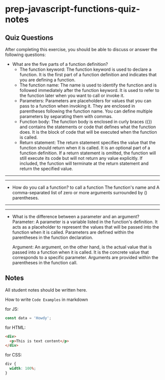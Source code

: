 # prep-javascript-functions-quiz-notes

## Quiz Questions

After completing this exercise, you should be able to discuss or answer the following questions:

- What are the five parts of a function definition?
  - The function keyword: The function keyword is used to declare a function. It is the
    first part of a function definition and indicates that you are defining a function.
  - The function name: The name is used to identify the function and is followed immediately after
    the function keyword. It is used to refer to the function later when you want to call or invoke it.
  - Parameters: Parameters are placeholders for values that you can pass to a function when
    invoking it. They are enclosed in parentheses following the function name. You can define
    multiple parameters by separating them with commas.
  - Function body: The function body is enclosed in curly braces ({}) and contains the statements or
    code that defines what the function does. It is the block of code that will be executed when the
    function is called.
  - Return statement: The return statement specifies the value that the function should return when
    it is called. It is an optional part of a function definition. If a return statement is omitted,
    the function will still execute its code but will not return any value explicitly. If included, the
    function will terminate at the return statement and return the specified value.

---

---

- How do you call a function?
  to call a function The function's name and A comma-separated
  list of zero or more arguments surrounded by () parentheses.

---

---

- What is the difference between a parameter and an argument?
  Parameter: A parameter is a variable listed in the function's
  definition. It acts as a placeholder to represent the values
  that will be passed into the function when it is called.
  Parameters are defined within the parentheses in the
  function declaration.

  Argument: An argument, on the other hand, is the actual value that
  is passed into a function when it is called. It is the concrete
  value that corresponds to a specific parameter. Arguments are
  provided within the parentheses in the function call.

## Notes

All student notes should be written here.

How to write `Code Examples` in markdown

for JS:

```javascript
const data = 'Howdy';
```

for HTML:

```html
<div>
  <p>This is text content</p>
</div>
```

for CSS:

```css
div {
  width: 100%;
}
```
